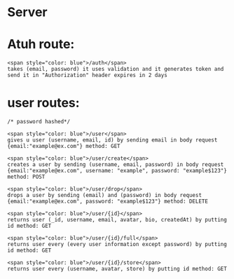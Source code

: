 <h1>Server</h1>

# Atuh route:
    <span style="color: blue">/auth</span>
    takes (email, password) it uses validation and it generates token and send it in "Authorization" header expires in 2 days

# user routes:
    /* password hashed*/

    <span style="color: blue">/user</span>
    gives u user (username, email, id) by sending email in body request {email:"example@ex.com"} method: GET

    <span style="color: blue">/user/create</span>
    creates a user by sending (username, email, password) in body request {email:"example@ex.com", username: "example", password: "example$123"} method: POST

    <span style="color: blue">/user/drop</span>
    drops a user by sending (email) and (password) in body request {email:"example@ex.com", password: "example$123"} method: DELETE

    <span style="color: blue">/user/{id}</span>
    returns user (_id, username, email, avatar, bio, createdAt) by putting id method: GET
    
    <span style="color: blue">/user/{id}/full</span>
    returns user every (every user information except password) by putting id method: GET
    
    <span style="color: blue">/user/{id}/store</span>
    returns user every (username, avatar, store) by putting id method: GET

